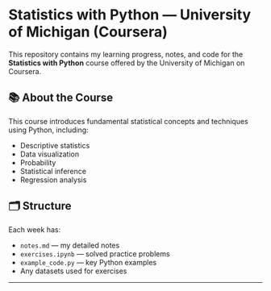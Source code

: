 # Statistics with Python — University of Michigan (Coursera)

This repository contains my learning progress, notes, and code for the **Statistics with Python** course offered by the University of Michigan on Coursera.

## 📚 About the Course
This course introduces fundamental statistical concepts and techniques using Python, including:
- Descriptive statistics
- Data visualization
- Probability
- Statistical inference
- Regression analysis

## 🗂 Structure
Each week has:
- `notes.md` — my detailed notes
- `exercises.ipynb` — solved practice problems
- `example_code.py` — key Python examples
- Any datasets used for exercises

---
